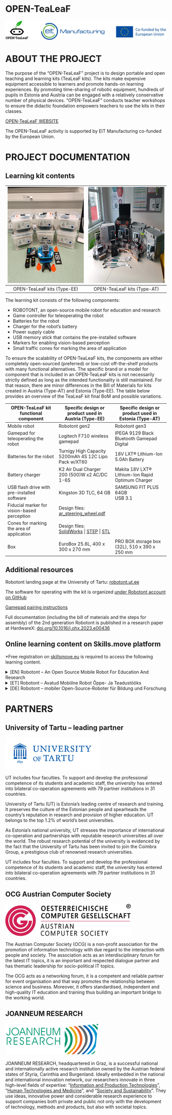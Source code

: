 # OPEN-TeaLeaF
![Support logos](docs/support_logos.jpg)

# ABOUT THE PROJECT

The purpose of the “OPEN-TeaLeaF” project is to design portable and open teaching and learning kits (TeaLeaF kits). The kits make expensive equipment accessible to learners and promote hands-on learning experiences. By promoting time-sharing of robotic equipment, hundreds of pupils in Estonia and Austria can be engaged with a relatively conservative number of physical devices. “OPEN-TeaLeaF” conducts teacher workshops to ensure the didactic foundation empowers teachers to use the kits in their classes.

[OPEN-TeaLeaF WEBSITE](https://open-tealeaf.eu/)

The OPEN-TeaLeaF activity is supported by EIT Manufacturing co-funded by the European Union.

# PROJECT DOCUMENTATION

## Learning kit contents

| <img src="docs/kit_et.jpg" alt="Estonian learning kit" height="300" /> | <img src="docs/kit_at.jpg" alt="Austrian learning kit" height="300" /> |
|:---:|:---:|
| OPEN-TeaLeaF kits (Type-EE) | OPEN-TeaLeaF kits (Type-AT) |

The learning kit consists of the following components:

- ROBOTONT, an open-source mobile robot for education and research
- Game controller for teleoperating the robot
- Batteries for the robot
- Charger for the robot’s battery
- Power supply cable
- USB memory stick that contains the pre-installed software
- Markers for enabling vision-based perception
- Small traffic cones for marking the area of application

To ensure the scalability of OPEN-TeaLeaF kits, the components are either completely open-sourced (preferred) or low-cost off-the-shelf products with many functional alternatives.
The specific brand or a model for component that is included in an OPEN-TeaLeaF kits is not necessarily strictly defined as long as the intended functionality is still maintained. For that reason, there are minor differences in the Bill of Materials for kits created in Austria (Type-AT) and Estonia (Type-EE). The table below provides an overview of the TeaLeaF kit final BoM and possible variations.

<table>
  <thead>
    <tr>
      <th><strong>OPEN-TeaLeaF kit<br>functional component</strong></th>
      <th><strong>Specific design or<br>product used in<br>Austria (Type-EE)</strong></th>
      <th><strong>Specific design or<br>product used in<br>Estonia (Type-AT)</strong></th>
    </tr>
  </thead>
  <tbody>
    <tr>
      <td>Mobile robot</td>
      <td>Robotont gen2</td>
      <td>Robotont gen3</td>
    </tr>
    <tr>
      <td>Gamepad for teleoperating the robot</td>
      <td>Logitech F710 wireless gamepad</td>
      <td>IPEGA 9129 Black Bluetooth Gamepad Digital</td>
    </tr>
    <tr>
      <td>Batteries for the robot</td>
      <td>Turnigy High Capacity 5200mAh 4S 12C Lipo Pack w/XT60</td>
      <td>18V LXT® Lithium-Ion 5.0Ah Battery</td>
    </tr>
    <tr>
      <td>Battery charger</td>
      <td>K2 Air Dual Charger 200 (500)W x2 AC/DC 1-6S</td>
      <td>Makita 18V LXT® Lithium-Ion Rapid Optimum Charger</td>
    </tr>
    <tr>
      <td>USB flash drive with pre-installed software</td>
      <td>Kingston 3D TLC, 64 GB</td>
      <td>SAMSUNG FIT PLUS 64GB<br>USB 3.1</td>
    </tr>
    <tr>
      <td>Fiducial marker for vision-based perception</td>
      <td colspan="2">Design files:<br><a href="assets/ar_steering_wheel.pdf" data-type="attachment" data-id="255" target="_blank" rel="noreferrer noopener">ar_steering_wheel.pdf</a></td>
    </tr>
    <tr>
      <td>Cones for marking the area of application</td>
      <td colspan="2">Design files: <br><a href="assets/open-tealeaf_kit_cone.SLDPRT" target="_blank" rel="noreferrer noopener nofollow">SolidWorks</a> | <a href="assets/open-tealeaf_kit_cone.STEP" target="_blank" rel="noreferrer noopener">STEP</a> | <a href="assets/open-tealeaf_kit_cone.STL" target="_blank" rel="noreferrer noopener">STL</a></td>
    </tr>
    <tr>
      <td>Box</td>
      <td>EuroBox 25.6L, 400 x 300 x 270 mm</td>
      <td>PRO BOX storage box (32L), 510 x 390 x 250 mm</td>
    </tr>
  </tbody>
</table>

## Additional resources

Robotont landing page at the University of Tartu: [robotont.ut.ee](http://robotont.ut.ee)

The software for operating with the kit is organized [under Robotont account on GitHub](https://github.com/robotont/)

[Gamepad pairing instructions](docs/gamepad_pairing.md)

Full documentation (including the bill of materials and the steps for assembly) of the 2nd generation Robotont is published in a research paper at HardwareX: [doi.org/10.1016/j.ohx.2023.e00436](http://doi.org/10.1016/j.ohx.2023.e00436)

## Online learning content on Skills.move platform

*Free registration on [skillsmove.eu](https://www.skillsmove.eu/) is required to access the following learning content.

<details>
  <summary>[EN] Robotont – An Open Source Mobile Robot For Education And Research</summary>

  * [Robotont – open-source mobile robot for education and research](https://www.skillsmove.eu/course/view.php?id=4141)
  * [Robotont – components](https://www.skillsmove.eu/course/view.php?id=4771)
  * [Robotont – omni-directional wheels](https://www.skillsmove.eu/course/view.php?id=323)
  * [Robotont – sensors](https://www.skillsmove.eu/course/view.php?id=322)
</details>


<details>
  <summary>[ET] Robotont – Avatud Mobiilne Robot Õppe- Ja Teadustööks</summary>

  * [Robotont – avatud robotplatvorm hariduses ja teaduses](https://www.skillsmove.eu/course/view.php?id=1607)
  * [Robotont – komponendid](https://www.skillsmove.eu/course/view.php?id=4297)
  * [Robotont – omni-suunalised rattad](https://www.skillsmove.eu/course/view.php?id=4298)
  * [Robotont – tajurid](https://www.skillsmove.eu/course/view.php?id=4299)
</details>


<details>
  <summary>[DE] Robotont – mobiler Open-Source-Roboter für Bildung und Forschung</summary>
  
  * [Robotont – mobiler Open-Source-Roboter für Bildung und Forschung](https://www.skillsmove.eu/course/view.php?id=4261)
</details>


# PARTNERS

## University of Tartu – leading partner

<a href="https://www.ut.ee/en" target="_blank">
  <img src="docs/ut_logo.png" alt="University of Tartu logo" height="100" />
</a>

UT includes four faculties. To support and develop the professional competence of its students and academic staff, the university has entered into bilateral co-operation agreements with 79 partner institutions in 31 countries.

University of Tartu (UT) is Estonia’s leading centre of research and training. It preserves the culture of the Estonian people and spearheads the country’s reputation in research and provision of higher education. UT belongs to the top 1.2% of world’s best universities.

As Estonia’s national university, UT stresses the importance of international co-operation and partnerships with reputable research universities all over the world. The robust research potential of the university is evidenced by the fact that the University of Tartu has been invited to join the Coimbra Group, a prestigious club of renowned research universities.

UT includes four faculties. To support and develop the professional competence of its students and academic staff, the university has entered into bilateral co-operation agreements with 79 partner institutions in 31 countries.

## OCG Austrian Computer Society
<a href="https://www.ocg.at/en" target="_blank">
  <img src="docs/ocg_logo.jpg" alt="OCG logo" height="100" />
</a>

The Austrian Computer Society (OCG) is a non-profit association for the promotion of information technology with due regard to the interaction with people and society. The association acts as an interdisciplinary forum for the latest IT topics, it is an important and respected dialogue partner and has thematic leadership for socio-political IT topics.

The OCG acts as a networking forum, it is a competent and reliable partner for event organisation and that way promotes the relationship between science and business. Moreover, it offers standardised, independent and high-quality IT education and training thus building an important bridge to the working world.

## JOANNEUM RESEARCH

<a href="https://www.joanneum.at/en" target="_blank">
  <img src="docs/jr_logo.png" alt="JOANNEUM RESEARCH logo" height="100" />
</a>

JOANNEUM RESEARCH, headquartered in Graz, is a successful national and internationally active research institution owned by the Austrian federal states of Styria, Carinthia and Burgenland. Ideally embedded in the national and international innovation network, our researchers innovate in three high-level fields of expertise: “[Information and Production Technologies](https://www.joanneum.at/en/informations-und-produktionstechnologien)”, “[Human Technologies and Medicine](https://www.joanneum.at/en/humantechnologie-und-medizin)”, and “[Society and Sustainability](https://www.joanneum.at/en/gesellschaft-und-nachhaltigkeit)”. They use ideas, innovative power and considerable research experience to support companies both private and public not only with the development of technology, methods and products, but also with societal topics.


